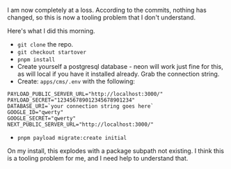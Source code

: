 I am now completely at a loss. According to the commits, nothing has changed, so this is now a tooling problem that I don't understand.

Here's what I did this morning.

- `git clone` the repo.
- `git checkout startover`
- `pnpm install`
- Create yourself a postgresql database - neon will work just fine for this, as will local if you have it installed already. Grab the connection string.
- Create: `apps/cms/.env` with the following:
```
PAYLOAD_PUBLIC_SERVER_URL="http://localhost:3000/"
PAYLOAD_SECRET="123456789012345678901234"
DATABASE_URI=`your connection string goes here`
GOOGLE_ID="qwerty"
GOOGLE_SECRET="qwerty"
NEXT_PUBLIC_SERVER_URL="http://localhost:3000/"
```
- `pnpm payload migrate:create initial`

On my install, this explodes with a package subpath not existing. I think this is a tooling problem for me, and I need help to understand that.
